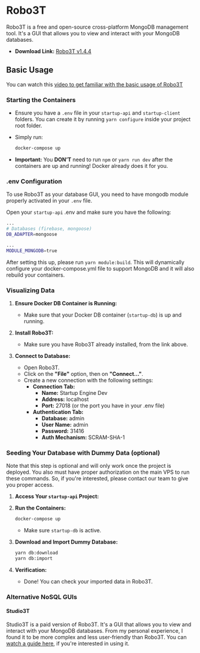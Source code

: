 
# Robo3T

Robo3T is a free and open-source cross-platform MongoDB management tool. It's a GUI that allows you to view and interact with your MongoDB databases.

- **Download Link:** [Robo3T v1.4.4](https://github.com/Studio3T/robomongo/releases/download/v1.4.4/robo3t-1.4.4-windows-x86_64-e6ac9ec5.exe)
  
## Basic Usage

You can watch this [video to get familiar with the basic usage of Robo3T](https://www.youtube.com/watch?v=DKZr1Urs7sA&pp=ygUGcm9ibzN0)

### Starting the Containers

- Ensure you have a `.env` file in your `startup-api` and `startup-client` folders. You can create it by running `yarn configure` inside your project root folder.
- Simply run:

  ```bash
  docker-compose up
  ```

- **Important:** You **DON’T** need to run `npm` or `yarn run dev` after the containers are up and running! Docker already does it for you.

### .env Configuration

To use Robo3T as your database GUI, you need to have mongodb module properly activated in your `.env` file.

Open your `startup-api` .env and make sure you have the following:

```bash 
...
# Databases (firebase, mongoose)
DB_ADAPTER=mongoose

...
MODULE_MONGODB=true
```

After setting this up, please run `yarn module:build`. This will dynamically configure your docker-compose.yml file to support MongoDB and it will also rebuild your containers.

### Visualizing Data

1. **Ensure Docker DB Container is Running:**
   - Make sure that your Docker DB container (`startup-db`) is up and running.

2. **Install Robo3T:**
   - Make sure you have Robo3T already installed, from the link above.

3. **Connect to Database:**
   - Open Robo3T.
   - Click on the **"File"** option, then on **"Connect..."**.
   - Create a new connection with the following settings:
     - **Connection Tab:**
       - **Name:** Startup Engine Dev
       - **Address:** localhost
       - **Port:** 27018 (or the port you have in your .env file)
     - **Authentication Tab:**
       - **Database:** admin
       - **User Name:** admin
       - **Password:** 31416
       - **Auth Mechanism:** SCRAM-SHA-1

### Seeding Your Database with Dummy Data (optional)

Note that this step is optional and will only work once the project is deployed. You also must have proper authorization on the main VPS to run these commands. So, if you're interested, please contact our team to give you proper access.

1. **Access Your `startup-api` Project:**

2. **Run the Containers:**

   ```bash
   docker-compose up
   ```

   - Make sure `startup-db` is active.

3. **Download and Import Dummy Database:**

   ```bash
   yarn db:download
   yarn db:import
   ```

4. **Verification:**
   - Done! You can check your imported data in Robo3T.

### Alternative NoSQL GUIs

#### Studio3T
Studio3T is a paid version of Robo3T. It's a GUI that allows you to view and interact with your MongoDB databases. From my personal experience, I found it to be more complex and less user-friendly than Robo3T. You can [watch a guide here](https://www.youtube.com/watch?v=p5BmYfN_a7w), if you're interested in using it.
